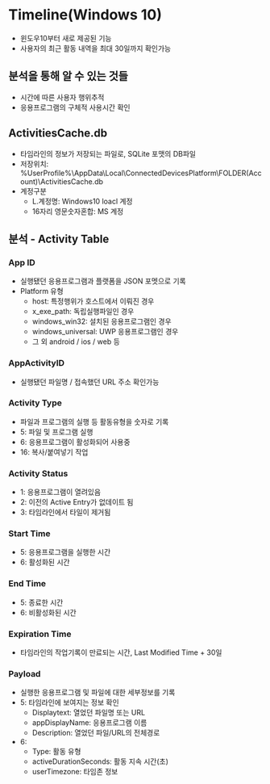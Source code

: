 # Timeline(Windows 10)
- 윈도우10부터 새로 제공된 기능
- 사용자의 최근 활동 내역을 최대 30일까지 확인가능

## 분석을 통해 알 수 있는 것들
- 시간에 따른 사용자 행위추적
- 응용프로그램의 구체적 사용시간 확인

## ActivitiesCache.db
- 타임라인의 정보가 저장되는 파일로, SQLite 포맷의 DB파일
- 저장위치:<br>%UserProfile%\AppData\Local\ConnectedDevicesPlatform\FOLDER(Account)\ActivitiesCache.db
- 계정구분
    - L.계정명: Windows10 loacl 계정
    - 16자리 영문숫자혼합: MS 계정

## 분석 - Activity Table
### App ID
- 실행됐던 응용프로그램과 플랫폼을 JSON 포멧으로 기록
- Platform 유형
    - host: 특정행위가 호스트에서 이뤄진 경우
    - x_exe_path: 독립실행파일인 경우
    - windows_win32: 설치된 응용프로그램인 경우
    - windows_universal: UWP 응용프로그램인 경우
    - 그 외 android / ios / web 등

### AppActivityID
- 실행됐던 파일명 / 접속했던 URL 주소 확인가능

### Activity Type
- 파일과 프로그램의 실행 등 활동유형을 숫자로 기록
- 5: 파일 및 프로그램 실행
- 6: 응용프로그램이 활성화되어 사용중
- 16: 복사/붙여넣기 작업

### Activity Status
- 1: 응용프로그램이 열려있음
- 2: 이전의 Active Entry가 없데이트 됨
- 3: 타임라인에서 타일이 제거됨

### Start Time
- 5: 응용프로그램을 실행한 시간
- 6: 활성화된 시간

### End Time
- 5: 종료한 시간
- 6: 비활성화된 시간

### Expiration Time
- 타임라인의 작업기록이 만료되는 시간, Last Modified Time + 30일

### Payload
- 실행한 응용프로그램 및 파일에 대한 세부정보를 기록
- 5: 타임라인에 보여지는 정보 확인
    - Displaytext: 열었던 파일명 또는 URL
    - appDisplayName: 응용프로그램 이름
    - Description: 열었던 파일/URL의 전체경로
- 6:
    - Type: 활동 유형
    - activeDurationSeconds: 활동 지속 시간(초)
    - userTimezone: 타임존 정보

